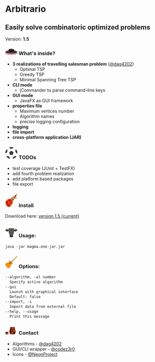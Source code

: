 # Arbitrario

## Easily solve combinatoric optimized problems

Version: **1.5**

### ![Hat](src/main/resources/images/spanish/hat.png) What's inside?

* **3 realizations of travelling salesman problem** ([@dag4202](https://github.com/dag4202))
    - Optimal TSP
    - Greedy TSP
    - Minimal Spanning Tree TSP
* **CLI mode**
    - jCommander to parse command-line keys
* **GUI mode**
    - JavaFX as GUI framework
* **properties file**
    - Maximum vertices number
    - Algorithm names
    - precise logging configuration
* **logging**
* **file import**
* **cross-platform application (JAR)**

### ![Ball](src/main/resources/images/spanish/ball.png) TODOs

* test coverage (JUnit + TestFX)
* add fourth problem realization
* add platform based packages
* file export

### ![Meat](src/main/resources/images/spanish/meat.png) Install

Download here: [version 1.5 (current)](https://bitbucket.org/cod3zer0/magma/downloads/magma.one-jar.jar)

### ![Bull](src/main/resources/images/spanish/bull.png) Usage:

`java -jar magma.one-jar.jar`

### ![Guitar](src/main/resources/images/spanish/guitar.png) Options:

    --algorithm, -al number
      Specify active algorithm
    --gui
      Launch with graphical interface
      Default: false
    --import, -i
      Import data from external file
    --help, --usage
      Print this message

### ![Drink](src/main/resources/images/spanish/drink.png) Contact
* Algorithms - [@dag4202](https://github.com/dag4202)
* GUI/CLI wrapper - [@codez3r0](https://bitbucket.org/cod3zer0/)
* Icons - [@NeonProject](https://thenounproject.com/lch121/)
